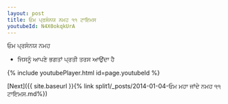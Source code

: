 ```yaml
---
layout: post
title: ਓਮ ਪ੍ਰਸੰਨਯ ਨਮਹ ੧੧ ਟਾਇਮਸ
youtubeId: N4X0okqkUrA
---
```

 
 
 ਓਮ ਪ੍ਰਸੰਨਯ ਨਮਹ  
 
 -  ਜਿਸਨੂੰ ਆਪਣੇ ਭਗਤਾਂ ਪ੍ਰਤੀ ਤਰਸ ਆਉਂਦਾ ਹੈ 
 
  
 
  
 
 
 
 
 
 


{% include youtubePlayer.html id=page.youtubeId %}
 
[Next]({{ site.baseurl }}{% link  split1/_posts/2014-01-04-ਓਮ ਮਹਾ ਜਾਂਦੇ ਨਮਹ ੧੧ ਟਾਇਮਸ.md%})
 
